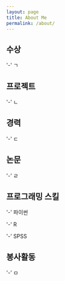 ```yaml
---
layout: page
title: About Me
permalink: /about/
---
```


## 수상
'-' ㄱ

## 프로젝트
'-' ㄴ

## 경력
'-' ㄷ

## 논문
'-' ㄹ

## 프로그래밍 스킬
'-' 파이썬

'-' R

'-' SPSS

## 봉사활동
'-' ㅁ

